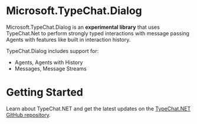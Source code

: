 # Microsoft.TypeChat.Dialog

Microsoft.TypeChat.Dialog is an **experimental library** that uses TypeChat.Net to perform strongly typed interactions with message passing Agents with features like built in interaction history.

TypeChat.Dialog includes support for:
* Agents, Agents with History
* Messages, Message Streams

# Getting Started

Learn about TypeChat.NET and get the latest updates on the [TypeChat.NET GitHub repository](https://github.com/microsoft/typechat.net).
